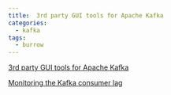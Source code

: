 ```yaml
---
title:  3rd party GUI tools for Apache Kafka
categories:
  - kafka
tags: 
  - burrow
---
```


[3rd party GUI tools for Apache Kafka](https://forum.confluent.io/t/3rd-party-gui-tools-for-apache-kafka/6004)

[Monitoring the Kafka consumer lag](https://www.entechlog.com/blog/kafka/monitoring-kafka-consumer-lag/)